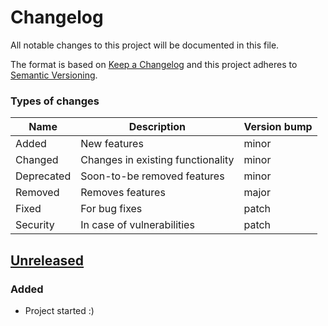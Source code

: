 # Changelog
All notable changes to this project will be documented in this file.

The format is based on [Keep a Changelog] and this project adheres to
[Semantic Versioning].

### Types of changes

| Name       | Description                       | Version bump |
| ---------- | --------------------------------- | ------------ |
| Added      | New features                      | minor        |
| Changed    | Changes in existing functionality | minor        |
| Deprecated | Soon-to-be removed features       | minor        |
| Removed    | Removes features                  | major        |
| Fixed      | For bug fixes                     | patch        |
| Security   | In case of vulnerabilities        | patch        |

## [Unreleased]
### Added
* Project started :)

[Unreleased]: https://github.com/jacksmith15/changelog/compare/initial..HEAD

[Keep a Changelog]: http://keepachangelog.com/en/1.0.0/
[Semantic Versioning]: http://semver.org/spec/v2.0.0.html

[_release_link_format]: https://github.com/jacksmith15/changelog/compare/{previous_tag}..{next_tag}
[_breaking_change_token]: BREAKING
